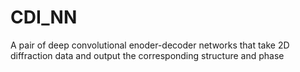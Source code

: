 # CDI_NN
A pair of deep convolutional enoder-decoder networks that take 2D diffraction data and output the corresponding structure and phase
